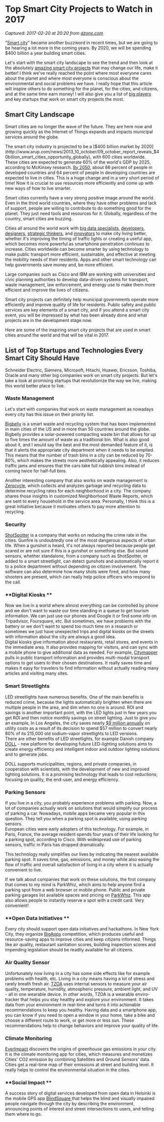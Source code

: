 # Top Smart City Projects to Watch in 2017

_Captured: 2017-02-20 at 20:20 from [dzone.com](https://dzone.com/articles/top-smart-city-projects-to-watch-in-2017?edition=272881&utm_source=Daily%20Digest&utm_medium=email&utm_campaign=dd%202017-02-20)_

"[Smart city](https://apiumtech.com/blog/smart-city-projects-leaders-barcelona/)" became another buzzword in recent times, but we are going to be hearing a lot more in the coming years. By 2020, we will be spending $400 billion a year building smart cities.

Let's start with the smart city landscape to see the trend and then look at the absolutely [amazing smart city projects](https://apiumtech.com/blog/smart-city-expo-barcelona-2016/) that may change our life, make it better! I think we've really reached the point where most everyone cares about the planet and where most everyone is conscious about the environmental and social problems we have. I really hope that this article will inspire others to do something for the planet, for the cities, and citizens, and at the same time earn money! I will also give you a list of [big players](https://apiumtech.com/blog/barcelona-makes-top-5-innovation-hubs/) and key startups that work on smart city projects the most.

## Smart City Landscape

Smart cities are no longer the wave of the future. They are here now and growing quickly as the Internet of Things expands and impacts municipal services around the globe.

The smart city industry is projected to be a [$400 billion market by 2020](http://www.arup.com/news/2013_10_october/09_october_report_reveals_$40billion_smart_cities_opportunity_globally), with 600 cities worldwide. These cities are expected to generate 60% of the world's GDP by 2025, according to McKinsey research. [By 2050](http://www.economist.com/news/special-report/21564998-cities-are-turning-vast-data-factories-open-air-computers), about 86 percent of people in developed countries and 64 percent of people in developing countries are expected to live in cities. This is a huge change and in a very short period of time! Now it is crucial to use resources more efficiently and come up with new ways of how to live smarter.

Smart cities currently have a very strong positive image around the world. Even in the third world countries, where they have other problems and lack of support, people are willing to contribute to do something good for the planet. They just need tools and resources for it. Globally, regardless of the country, smart cities are buzzing.

Cities all around the world work with [big data specialists](https://apiumtech.com/blog/how-does-big-data-analytics-impact-your-business-success/), [developers](https://apiumtech.com/services/web-mobile-app-development/), [designers](https://apiumtech.com/services/ux-design/), [strategic thinkers](https://apiumtech.com/blog/design-thinking-for-innovation/), and [innovators](https://apiumtech.com/blog/disruptive-technology-innovations/) to make city living better, whether it's improving the timing of traffic lights or creating a useful app, which becomes more powerful as smartphone penetration continues to increase. Cities worldwide can become smarter by using technology to make public transport more efficient, sustainable, and effective at meeting the mobility needs of their residents. Apps and other smart technology can help governments save money and, be more efficient.

Large companies such as Cisco and IBM are working with universities and civic planning authorities to develop data-driven systems for transport, waste management, law enforcement, and energy use to make them more efficient and improve the lives of citizens.

Smart city projects can definitely help municipal governments operate more efficiently and improve quality of life for residents. Public safety and public services are key elements of a smart city, and if you attend a smart city event, you will be impressed by what has been already done and what projects are in the development stage now.

Here are some of the inspiring smart city projects that are used in smart cities around the world and that will be vital in 2017.

## List of Top Startups and Technologies Every Smart City Should Have 

Schneider Electric, Siemens, Microsoft, Hitachi, Huawei, Ericsson, Toshiba, Oracle and many other big companies work on smart city projects. But let's take a look at promising startups that revolutionize the way we live, making this world better place to live.

### **Waste Management**

Let's start with companies that work on waste management as nowadays every city has this issue on their priority list.

[Bigbelly](http://bigbelly.com/) is a smart waste and recycling system that has been implemented in main cities of the US and in more than 50 countries around the globe. Bigbelly provides a solar-powered compacting waste bin that allows for up to five times the amount of waste as a traditional bin. What is also good about it, and I would say the best and the most demanded feature of it, is that it alerts the appropriate city department when it needs to be emptied. This means that the number of trash bins in a city can be reduced by 70-80%, which makes the streets more aesthetically appealing. Also, it reduces traffic jams and ensures that the cars take full rubbish bins instead of coming twice for half-full bins.

Another interesting company that also works on waste management is [Zerocycle](http://www.zerocycle.co/), which collects and analyzes garbage and recycling data to determine recycling rates for each neighborhood in a city. The company shares those insights in customized Neighborhood Waste Reports, which are sent to every household in the service area. Personally, I think this is a great initiative because it motivates others to pay more attention to recycling.

### **Security**

[ShotSpotter](http://www.shotspotter.com/) is a company that works on reducing the crime rate in the cities. Gunfire is undoubtedly one of the most dangerous aspects of urban life. When a gunshot is heard, it's not always reported because people get scared or are not sure if this is a gunshot or something else. But sound sensors, whether standalone, from a company such as ShotSpotter, or added to a smart streetlight, can detect gunshots and automatically report it to a police department without depending on citizen involvement. The software can also determine how many shots were fired, and how many shooters are present, which can really help police officers who respond to the call.

### **Digital Kiosks **

Now we live in a world where almost everything can be controlled by phone and we don't want to waste our time standing in a queue to get tourism information. We can just use our phones and Google it or find some info on Tripadvisor, Foursquare, etc. But sometimes, we have problems with the battery or we don't want to spend too much time on a research or sometimes we just have unexpected trips and digital kiosks on the streets with information about the city are always a good idea.   
Digital kiosks give information about restaurants, retail stores, and events in the immediate area. It also provides mapping for visitors, and can sync with a mobile phone to give additional data as needed. For example, [Citymapper](https://citymapper.com/barcelona) pulls in public transport information and provides multi-modal transport options to get users to their chosen destinations. It really saves time and makes it easy for travelers to find information without actually reading many articles and visiting many sites.

### **Smart Streetlights**

LED streetlights have numerous benefits. One of the main benefits is reduced crime, because the lights automatically brighten when there are multiple people in the area, and dim when no one is around. ROI and savings is another important point, with the LED lights just in few years you get ROI and then notice monthly savings on street lighting. Just to give you an example, In Los Angeles, the city saves nearly [$9 million annually](http://www.techrepublic.com/article/how-la-is-now-saving-9m-a-year-with-led-streetlights-and-converting-them-into-ev-charging-stations/) on utility costs as a result of its decision to spend $57 million to convert nearly 80% of its 215,000 old sodium-vapor streetlights to LED versions.  
There are other benefits of LED streetlights, for example Danish company [DOLL](https://cityos.io/view.competitor/28579/Danish-Outdoor-Lighting-Lab) - new platform for developing future LED-lighting solutions aims to create energy efficiency and intelligent indoor and outdoor lighting solutions and to generate jobs.

DOLL supports municipalities, regions, and private companies, in cooperation with scientists, with the development of new and improved lighting solutions. It is a promising technology that leads to cost reductions; focusing on quality, the end-user, and energy efficiency.

### **Parking Sensors**

If you live in a city, you probably experience problems with parking. Now, a lot of companies actually work on solutions that would simplify our process of parking a car. Nowadays, mobile apps became very popular in this question. They tell you when a parking spot is available, using parking sensors.   
European cities were early adopters of this technology. For example, in Paris, France, the average resident spends four years of their life looking for a parking spot, according to Cisco. With widespread use of parking sensors, traffic in Paris has dropped dramatically.

This technology really simplifies our lives by indicating the nearest available parking spot. It saves time, gas, emissions, and money while also easing the flow of traffic and overall satisfaction of living in a city where it is actually convenient to live.

If we talk about companies that work on these solutions, the first company that comes to my mind is ParkWhiz, which aims to help anyone find a parking spot from a web browser or mobile phone. Public and private parking garages list available spaces and pricing on [ParkWhiz](https://www.parkwhiz.com/). This app also allows people to instantly reserve a spot with a credit card. Very convenient!

### **Open Data Initiatives **

Every city should support open data initiatives and hackathons. In New York City, they organize [BigApps](http://www.bigapps.nyc/) competition, which produces useful and resource-saving apps to improve cities and keep citizens informed. Things like air quality, restaurant sanitation scores, building inspection scores and impending legislation should be readily available for all citizens.

### **Air Quality Sensor**

Unfortunately now living in a city has some side effects like for example problems with health, etc. Living in a city means having a lot of stress and rarely breath fresh air. [TZOA](http://www.tzoa.com/#homepage) uses internal sensors to measure your air quality, temperature, humidity, atmospheric pressure, ambient light, and UV - all in one wearable device. In other words, TZOA is a wearable enviro-tracker that helps you stay healthy and explore your environment. It takes data from your environment in real-time and turns it into actionable recommendations to keep you healthy. Having data and a smartphone app, you can know if you need to open a window in your home, take a bike and choose a different route to work, or get more or less sun. These recommendations help to change behaviors and improve your quality of life.

### **Climate Monitoring**

[EverImpact](http://www.everimpact.org/#home) discovers the origins of greenhouse gas emissions in your city. It is the climate monitoring app for cities, which measures and monetizes Cities' CO2 emission by combining Satellites and Ground Sensors' data. Cities get a real-time map of their emissions at street and building level. It really helps to control the environmental situation in the cities.

### **Social Impact **

A success story of digital services developed from open data in Helsinki is the mobile GPS app [BlindSquare ](http://blindsquare.com/about/)that helps the blind and visually impaired people navigate through the city by describing the environment, announcing points of interest and street intersections to users, and telling them where to go.
